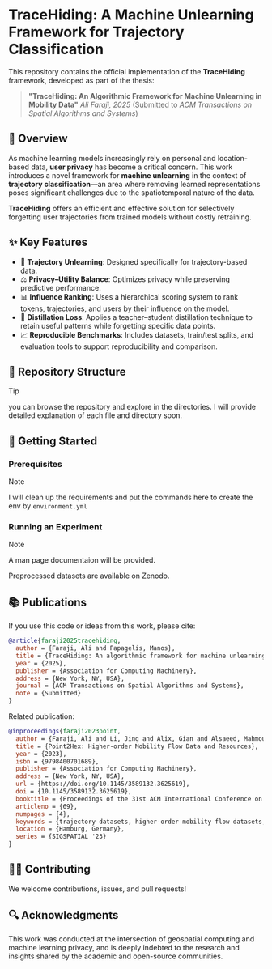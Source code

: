 # TraceHiding: A Machine Unlearning Framework for Trajectory Classification

This repository contains the official implementation of the **TraceHiding** framework, developed as part of the thesis:

> **"TraceHiding: An Algorithmic Framework for Machine Unlearning in Mobility Data"**
> *Ali Faraji, 2025*
> (Submitted to *ACM Transactions on Spatial Algorithms and Systems*)

## 🧠 Overview

As machine learning models increasingly rely on personal and location-based data, **user privacy** has become a critical concern. This work introduces a novel framework for **machine unlearning** in the context of **trajectory classification**—an area where removing learned representations poses significant challenges due to the spatiotemporal nature of the data.

**TraceHiding** offers an efficient and effective solution for selectively forgetting user trajectories from trained models without costly retraining.

## ✨ Key Features

* 📍 **Trajectory Unlearning**: Designed specifically for trajectory-based data.
* ⚖️ **Privacy–Utility Balance**: Optimizes privacy while preserving predictive performance.
* 📊 **Influence Ranking**: Uses a hierarchical scoring system to rank tokens, trajectories, and users by their influence on the model.
* 🧪 **Distillation Loss**: Applies a teacher–student distillation technique to retain useful patterns while forgetting specific data points.
* 📈 **Reproducible Benchmarks**: Includes datasets, train/test splits, and evaluation tools to support reproducibility and comparison.

## 📂 Repository Structure

> [!TIP]
> you can browse the repository and explore in the directories. I will provide detailed explanation of each file and directory soon.

## 🚀 Getting Started

### Prerequisites

> [!NOTE]  
> I will clean up the requirements and put the commands here to create the env by `environment.yml`

### Running an Experiment

> [!NOTE]  
> A man page documentaion will be provided.

Preprocessed datasets are available on Zenodo.

## 📚 Publications

If you use this code or ideas from this work, please cite:

```bibtex
@article{faraji2025tracehiding,
  author = {Faraji, Ali and Papagelis, Manos},
  title = {TraceHiding: An algorithmic framework for machine unlearning in mobility data},
  year = {2025},
  publisher = {Association for Computing Machinery},
  address = {New York, NY, USA},
  journal = {ACM Transactions on Spatial Algorithms and Systems},
  note = {Submitted}
}
```

Related publication:

```bibtex
@inproceedings{faraji2023point,
  author = {Faraji, Ali and Li, Jing and Alix, Gian and Alsaeed, Mahmoud and Yanin, Nina and Nadiri, Amirhossein and Papagelis, Manos},
  title = {Point2Hex: Higher-order Mobility Flow Data and Resources},
  year = {2023},
  isbn = {9798400701689},
  publisher = {Association for Computing Machinery},
  address = {New York, NY, USA},
  url = {https://doi.org/10.1145/3589132.3625619},
  doi = {10.1145/3589132.3625619},
  booktitle = {Proceedings of the 31st ACM International Conference on Advances in Geographic Information Systems},
  articleno = {69},
  numpages = {4},
  keywords = {trajectory datasets, higher-order mobility flow datasets, generator},
  location = {Hamburg, Germany},
  series = {SIGSPATIAL '23}
}
```


## 🙋‍♀️ Contributing

We welcome contributions, issues, and pull requests!

## 🔍 Acknowledgments

This work was conducted at the intersection of geospatial computing and machine learning privacy, and is deeply indebted to the research and insights shared by the academic and open-source communities.


